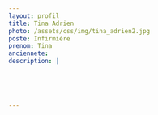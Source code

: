 ```yaml
---
layout: profil
title: Tina Adrien
photo: /assets/css/img/tina_adrien2.jpg
poste: Infirmière
prenom: Tina
anciennete: 
description: |
 

  

  
---
```

